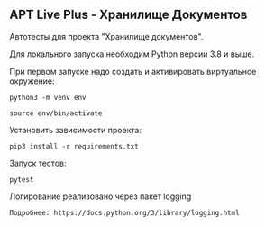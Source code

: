 ## АРТ Live Plus - Хранилище Документов

Автотесты для проекта "Хранилище документов".

Для локального запуска необходим Python версии 3.8 и выше.

При первом запуске надо создать и активировать виртуальное окружение:

```angular2html
python3 -m venv env
```
```angular2html
source env/bin/activate
```

Установить зависимости проекта:

```angular2html
pip3 install -r requirements.txt
```

Запуск тестов:

```angular2html
pytest
```

Логирование реализовано через пакет logging

```angular2html
Подробнее: https://docs.python.org/3/library/logging.html
```